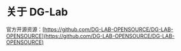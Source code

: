 # 关于 DG-Lab

官方开源资源：[https://github.com/DG-LAB-OPENSOURCE/DG-LAB-OPENSOURCE](https://github.com/DG-LAB-OPENSOURCE/DG-LAB-OPENSOURCE)
